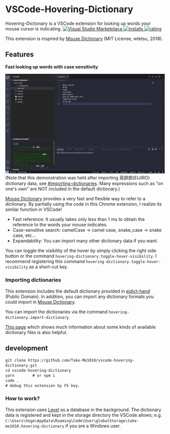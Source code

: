 # VSCode-Hovering-Dictionary

Hovering-Dictionary is a VSCode extension for looking up words your mouse cursor is indicating.
[![Visual Studio Marketplace](https://vsmarketplacebadges.dev/version/Take-Me1010.hovering-dictionary.svg) ![installs](https://vsmarketplacebadges.dev/installs/Take-Me1010.hovering-dictionary.svg) ![rating](https://vsmarketplacebadges.dev/rating/Take-Me1010.hovering-dictionary.svg)](https://marketplace.visualstudio.com/items?itemName=Take-Me1010.hovering-dictionary)

This extension is inspired by [Mouse Dictionary](https://github.com/wtetsu/mouse-dictionary/) (MIT License, wtetsu, 2018).

## Features

**Fast looking up words with case sensitivity**

![demo.gif](./image/demo.gif?raw=true)
(Note that this demonstration was held after importing 英辞郎(EIJIRO) dictionary data, see [#importing-dictionaries](#importing-dictionaries). Many expressions such as "on one's own" are NOT included in the default dictionary.)

[Mouse Dictionary](https://github.com/wtetsu/mouse-dictionary/) provides a very fast and flexible way to refer to a dictionary.
By partially using the code in this Chrome extension, I realize its similar function in VSCode!

- Fast reference: It usually takes only less than 1 ms to obtain the reference to the words your mouse indicates.
- Case-sensitive search: camelCase -> camel case, snake_case -> snake case, etc...
- Expandability: You can import many other dictionary data if you want.

You can toggle the visibility of the hover by simply clicking the right side button or the command `hovering-dictionary.toggle-hover-visibility`.
I recommend registering this command `hovering-dictionary.toggle-hover-visibility` as a short-cut key.

### Importing dictionaries

This extension includes the default dictionary provided in [ejdict-hand](https://github.com/kujirahand/EJDict) (Public Domain).
In addition, you can import any dictionary formats you could import in [Mouse Dictionary](https://github.com/wtetsu/mouse-dictionary/).

You can import the dictionaries via the command `hovering-dictionary.import-dictionary`.

[This page](https://github.com/wtetsu/mouse-dictionary/wiki/Download-dictionary-data) which shows much information about some kinds of available dictionary files is also helpful.

## development

```shell
git clone https://github.com/Take-Me1010/vscode-hovering-dictionary.git
cd vscode-hovering-dictionary
yarn        # or npm i
code .
# debug this extension by F5 key.
```

### How to work?

This extension uses [Level](https://github.com/Level/level) as a database in the background.
The dictionary data is registered and kept in the storage directory the VSCode allows; e.g. `C:\Users\hoge\AppData\Roaming\Code\User\globalStorage\take-me1010.hovering-dictionary` if you are a Windows user.
